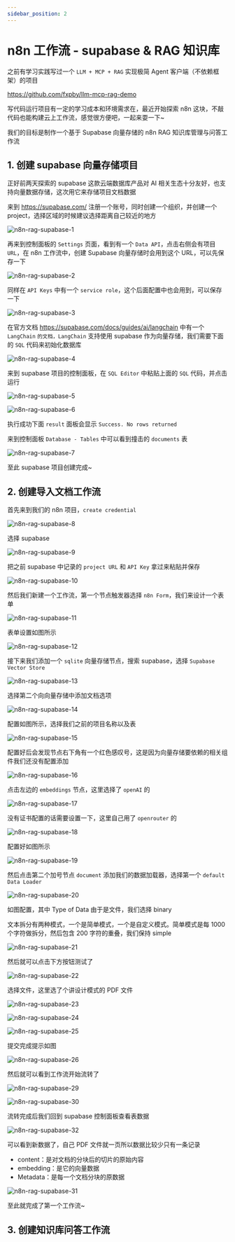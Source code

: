 ```yaml
---
sidebar_position: 2
---
```


# n8n 工作流 - supabase & RAG 知识库

之前有学习实践写过一个 `LLM + MCP + RAG` 实现极简 Agent 客户端（不依赖框架）的项目

https://github.com/fxpby/llm-mcp-rag-demo

写代码运行项目有一定的学习成本和环境需求在，最近开始探索 n8n 这块，不敲代码也能构建云上工作流，感觉很方便吧，一起来耍一下~

我们的目标是制作一个基于 Supabase 向量存储的 n8n RAG 知识库管理与问答工作流

## 1. 创建 supabase 向量存储项目

正好前两天探索的 supabase 这款云端数据库产品对 AI 相关生态十分友好，也支持向量数据存储，这次用它来存储项目文档数据

来到 https://supabase.com/ 注册一个账号，同时创建一个组织，并创建一个 project，选择区域的时候建议选择距离自己较近的地方

![n8n-rag-supabase-1](https://fxpby.oss-cn-beijing.aliyuncs.com/blogImg/framework/supabase/n8n-rag-supabase-1.jpg)

再来到控制面板的 `Settings` 页面，看到有一个 `Data API`，点击右侧会有项目 `URL`，在 n8n 工作流中，创建 Supabase 向量存储时会用到这个 URL，可以先保存一下

![n8n-rag-supabase-2](https://fxpby.oss-cn-beijing.aliyuncs.com/blogImg/framework/supabase/n8n-rag-supabase-2.jpg)

同样在 `API Keys` 中有一个 `service role`，这个后面配置中也会用到，可以保存一下

![n8n-rag-supabase-3](https://fxpby.oss-cn-beijing.aliyuncs.com/blogImg/framework/supabase/n8n-rag-supabase-3.jpg)

在官方文档 https://supabase.com/docs/guides/ai/langchain 中有一个 `LangChain` `的文档，LangChain` 支持使用 supabase 作为向量存储，我们需要下面的 `SQL` 代码来初始化数据库

![n8n-rag-supabase-4](https://fxpby.oss-cn-beijing.aliyuncs.com/blogImg/framework/supabase/n8n-rag-supabase-4.jpg)

来到 supabase 项目的控制面板，在 `SQL Editor` 中粘贴上面的 `SQL` 代码，并点击运行

![n8n-rag-supabase-5](https://fxpby.oss-cn-beijing.aliyuncs.com/blogImg/framework/supabase/n8n-rag-supabase-5.jpg)

![n8n-rag-supabase-6](https://fxpby.oss-cn-beijing.aliyuncs.com/blogImg/framework/supabase/n8n-rag-supabase-6.jpg)

执行成功下面 `result` 面板会显示 `Success. No rows returned`

来到控制面板 `Database - Tables` 中可以看到撞击的 `documents` 表

![n8n-rag-supabase-7](https://fxpby.oss-cn-beijing.aliyuncs.com/blogImg/framework/supabase/n8n-rag-supabase-7.jpg)

至此 supabase 项目创建完成~

## 2. 创建导入文档工作流

首先来到我们的 n8n 项目，`create credential`

![n8n-rag-supabase-8](https://fxpby.oss-cn-beijing.aliyuncs.com/blogImg/framework/supabase/n8n-rag-supabase-8.jpg)

选择 supabase

![n8n-rag-supabase-9](https://fxpby.oss-cn-beijing.aliyuncs.com/blogImg/framework/supabase/n8n-rag-supabase-9.jpg)

把之前 supabase 中记录的 `project URL` 和 `API Key` 拿过来粘贴并保存

![n8n-rag-supabase-10](https://fxpby.oss-cn-beijing.aliyuncs.com/blogImg/framework/supabase/n8n-rag-supabase-10.jpg)

然后我们新建一个工作流，第一个节点触发器选择 `n8n Form`，我们来设计一个表单

![n8n-rag-supabase-11](https://fxpby.oss-cn-beijing.aliyuncs.com/blogImg/framework/supabase/n8n-rag-supabase-11.jpg)

表单设置如图所示

![n8n-rag-supabase-12](https://fxpby.oss-cn-beijing.aliyuncs.com/blogImg/framework/supabase/n8n-rag-supabase-12.jpg)

接下来我们添加一个 `sqlite` 向量存储节点，搜索 supabase，选择 `Supabase Vector Store`

![n8n-rag-supabase-13](https://fxpby.oss-cn-beijing.aliyuncs.com/blogImg/framework/supabase/n8n-rag-supabase-13.jpg)

选择第二个向向量存储中添加文档选项

![n8n-rag-supabase-14](https://fxpby.oss-cn-beijing.aliyuncs.com/blogImg/framework/supabase/n8n-rag-supabase-14.jpg)

配置如图所示，选择我们之前的项目名称以及表

![n8n-rag-supabase-15](https://fxpby.oss-cn-beijing.aliyuncs.com/blogImg/framework/supabase/n8n-rag-supabase-15.jpg)

配置好后会发现节点右下角有一个红色感叹号，这是因为向量存储要依赖的相关组件我们还没有配置添加

![n8n-rag-supabase-16](https://fxpby.oss-cn-beijing.aliyuncs.com/blogImg/framework/supabase/n8n-rag-supabase-16.jpg)

点击左边的 `embeddings` 节点，这里选择了 `openAI` 的

![n8n-rag-supabase-17](https://fxpby.oss-cn-beijing.aliyuncs.com/blogImg/framework/supabase/n8n-rag-supabase-17.jpg)

没有证书配置的话需要设置一下，这里自己用了 `openrouter` 的

![n8n-rag-supabase-18](https://fxpby.oss-cn-beijing.aliyuncs.com/blogImg/framework/supabase/n8n-rag-supabase-18.jpg)

配置好如图所示

![n8n-rag-supabase-19](https://fxpby.oss-cn-beijing.aliyuncs.com/blogImg/framework/supabase/n8n-rag-supabase-19.jpg)

然后点击第二个加号节点 `document` 添加我们的数据加载器，选择第一个 `default Data Loader`

![n8n-rag-supabase-20](https://fxpby.oss-cn-beijing.aliyuncs.com/blogImg/framework/supabase/n8n-rag-supabase-20.jpg)

如图配置，其中 Type of Data 由于是文件，我们选择 binary

文本拆分有两种模式，一个是简单模式，一个是自定义模式。简单模式是每 1000 个字符做拆分，然后包含 200 字符的重叠，我们保持 simple

![n8n-rag-supabase-21](https://fxpby.oss-cn-beijing.aliyuncs.com/blogImg/framework/supabase/n8n-rag-supabase-21.jpg)

然后就可以点击下方按钮测试了

![n8n-rag-supabase-22](https://fxpby.oss-cn-beijing.aliyuncs.com/blogImg/framework/supabase/n8n-rag-supabase-22.jpg)

选择文件，这里选了个讲设计模式的 PDF 文件

![n8n-rag-supabase-23](https://fxpby.oss-cn-beijing.aliyuncs.com/blogImg/framework/supabase/n8n-rag-supabase-23.jpg)

![n8n-rag-supabase-24](https://fxpby.oss-cn-beijing.aliyuncs.com/blogImg/framework/supabase/n8n-rag-supabase-24.jpg)

![n8n-rag-supabase-25](https://fxpby.oss-cn-beijing.aliyuncs.com/blogImg/framework/supabase/n8n-rag-supabase-25.jpg)

提交完成提示如图

![n8n-rag-supabase-26](https://fxpby.oss-cn-beijing.aliyuncs.com/blogImg/framework/supabase/n8n-rag-supabase-26.jpg)

然后就可以看到工作流开始流转了

![n8n-rag-supabase-29](https://fxpby.oss-cn-beijing.aliyuncs.com/blogImg/framework/supabase/n8n-rag-supabase-29.jpg)

![n8n-rag-supabase-30](https://fxpby.oss-cn-beijing.aliyuncs.com/blogImg/framework/supabase/n8n-rag-supabase-30.jpg)

流转完成后我们回到 supabase 控制面板查看表数据

![n8n-rag-supabase-32](https://fxpby.oss-cn-beijing.aliyuncs.com/blogImg/framework/supabase/n8n-rag-supabase-32.jpg)

可以看到新数据了，自己 PDF 文件就一页所以数据比较少只有一条记录

- content：是对文档的分块后的切片的原始内容
- embedding：是它的向量数据
- Metadata：是每一个文档分块的原数据

![n8n-rag-supabase-31](https://fxpby.oss-cn-beijing.aliyuncs.com/blogImg/framework/supabase/n8n-rag-supabase-31.jpg)

至此就完成了第一个工作流~

## 3. 创建知识库问答工作流
